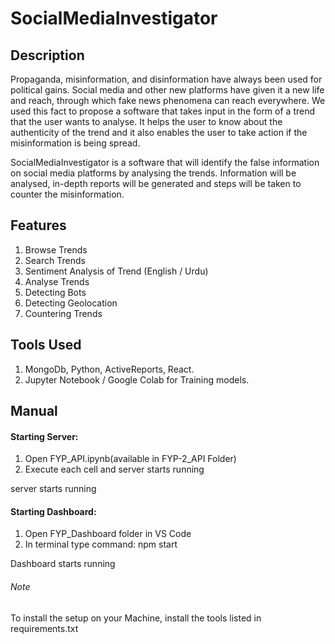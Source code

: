 # SocialMediaInvestigator

## Description

Propaganda, misinformation, and disinformation have always been used for political gains. Social
media and other new platforms have given it a new life and reach, through which fake news
phenomena can reach everywhere. We used this fact to propose a software that takes input in the form
of a trend that the user wants to analyse. It helps the user to know about the authenticity of the trend
and it also enables the user to take action if the misinformation is being spread.

SocialMediaInvestigator is a software that will identify the false information on
social media platforms by analysing the trends. Information will be analysed, in-depth
reports will be generated and steps will be taken to counter the misinformation.


## Features

1) Browse Trends
2) Search Trends
3) Sentiment Analysis of Trend (English / Urdu)
4) Analyse Trends
5) Detecting Bots
6) Detecting Geolocation
7) Countering Trends


## Tools Used

1) MongoDb, Python, ActiveReports, React.
2) Jupyter Notebook / Google Colab for Training models.


## Manual

#### Starting Server:

1) Open FYP_API.ipynb(available in FYP-2_API Folder) 
2) Execute each cell and server starts running

server starts running

#### Starting Dashboard:

1) Open FYP_Dashboard folder in VS Code
2) In terminal type command: npm start

Dashboard starts running

###### Note

To install the setup on your Machine, install the tools listed in requirements.txt
